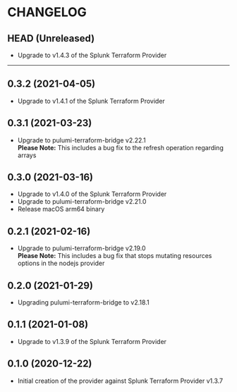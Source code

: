 CHANGELOG
=========

## HEAD (Unreleased)
* Upgrade to v1.4.3 of the Splunk Terraform Provider

---

## 0.3.2 (2021-04-05)
* Upgrade to v1.4.1 of the Splunk Terraform Provider

## 0.3.1 (2021-03-23)
* Upgrade to pulumi-terraform-bridge v2.22.1  
  **Please Note:** This includes a bug fix to the refresh operation regarding arrays

## 0.3.0 (2021-03-16)
* Upgrade to v1.4.0 of the Splunk Terraform Provider
* Upgrade to pulumi-terraform-bridge v2.21.0
* Release macOS arm64 binary

## 0.2.1 (2021-02-16)
* Upgrade to pulumi-terraform-bridge v2.19.0  
  **Please Note:** This includes a bug fix that stops mutating resources options in the nodejs provider

## 0.2.0 (2021-01-29)
* Upgrading pulumi-terraform-bridge to v2.18.1

## 0.1.1 (2021-01-08)
* Upgrade to v1.3.9 of the Splunk Terraform Provider

## 0.1.0 (2020-12-22)
* Initial creation of the provider against Splunk Terraform Provider v1.3.7
